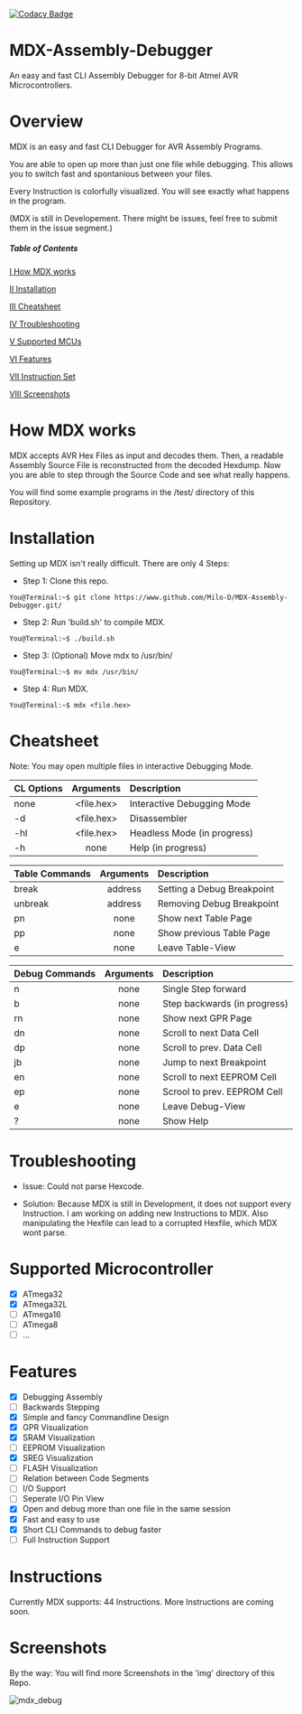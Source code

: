 [![Codacy Badge](https://api.codacy.com/project/badge/Grade/5964af10f14742d19d0be39f8b3e10b6)](https://www.codacy.com/manual/Milo-D/MDX-Assembly-Debugger?utm_source=github.com&amp;utm_medium=referral&amp;utm_content=Milo-D/MDX-Assembly-Debugger&amp;utm_campaign=Badge_Grade)
# MDX-Assembly-Debugger                        
An easy and fast CLI Assembly Debugger for 8-bit Atmel AVR
Microcontrollers.

# Overview
MDX is an easy and fast CLI Debugger for AVR Assembly Programs.

You are able to open up more than just one file while debugging. This
allows you to switch fast and spontanious between your files.

Every Instruction is colorfully visualized. You will see exactly what
happens in the program.

(MDX is still in Developement. There might be issues, feel free to submit them in the issue segment.)

##### Table of Contents
[I How MDX works](#How-MDX-works)

[II Installation](#Installation)

[III Cheatsheet](#Cheatsheet)

[IV Troubleshooting](#Troubleshooting)

[V Supported MCUs](#Supported-Microcontroller)

[VI Features](#How-To)

[VII Instruction Set](#Instructions)

[VIII Screenshots](#Screenshots)

# How MDX works
MDX accepts AVR Hex Files as input and decodes them. Then, a readable
Assembly Source File is reconstructed from the decoded Hexdump.
Now you are able to step through the Source Code and see what really happens.

You will find some example programs in the /test/ directory of this Repository.

# Installation
Setting up MDX isn't really difficult. There are only 4 Steps:

- Step 1: Clone this repo.
```console
You@Terminal:~$ git clone https://www.github.com/Milo-D/MDX-Assembly-Debugger.git/
```

- Step 2: Run 'build.sh' to compile MDX.
```console
You@Terminal:~$ ./build.sh
```

- Step 3: (Optional) Move mdx to /usr/bin/
```console
You@Terminal:~$ mv mdx /usr/bin/
```

- Step 4: Run MDX.
```console
You@Terminal:~$ mdx <file.hex>
```

# Cheatsheet

Note: You may open multiple files in interactive Debugging Mode.

| CL Options    | Arguments     | Description                 |
| ------------- |:-------------:|:----------------------------|
| none          | <file.hex>    | Interactive Debugging Mode  |
| -d            | <file.hex>    | Disassembler                |
| -hl           | <file.hex>    | Headless Mode (in progress) |
| -h            | none          | Help (in progress)          |



| Table Commands| Arguments     | Description                 |
| ------------- |:-------------:|:----------------------------|
| break         | address       | Setting a Debug Breakpoint  |
| unbreak       | address       | Removing Debug Breakpoint   |
| pn            | none          | Show next Table Page        |
| pp            | none          | Show previous Table Page    |
| e             | none          | Leave Table-View            |
   
   
   
| Debug Commands| Arguments     | Description                 |
| ------------- |:-------------:|:----------------------------|
| n             | none          | Single Step forward         |
| b             | none          | Step backwards (in progress)|
| rn            | none          | Show next GPR Page          |
| dn            | none          | Scroll to next Data Cell    |
| dp            | none          | Scroll to prev. Data Cell   |
| jb            | none          | Jump to next Breakpoint     |
| en            | none          | Scroll to next EEPROM Cell  |
| ep            | none          | Scrool to prev. EEPROM Cell |
| e             | none          | Leave Debug-View            |
| ?             | none          | Show Help                   |


# Troubleshooting

-  Issue: Could not parse Hexcode.

-  Solution: Because MDX is still in Development, it does not support every
   Instruction. I am working on adding new Instructions to MDX. Also manipulating
   the Hexfile can lead to a corrupted Hexfile, which MDX wont parse.

# Supported Microcontroller
- [x] ATmega32
- [x] ATmega32L
- [ ] ATmega16
- [ ] ATmega8
- [ ] ...

# Features
- [x] Debugging Assembly
- [ ] Backwards Stepping
- [x] Simple and fancy Commandline Design
- [x] GPR Visualization
- [x] SRAM Visualization
- [ ] EEPROM Visualization
- [x] SREG Visualization
- [ ] FLASH Visualization
- [ ] Relation between Code Segments
- [ ] I/O Support
- [ ] Seperate I/O Pin View
- [x] Open and debug more than one file in the same session
- [x] Fast and easy to use
- [x] Short CLI Commands to debug faster
- [ ] Full Instruction Support

# Instructions
Currently MDX supports: 44 Instructions. More Instructions are coming soon.

# Screenshots

By the way: You will find more Screenshots in the 'img' directory of this Repo.

![mdx_debug](https://user-images.githubusercontent.com/46600932/69670835-182d1280-1095-11ea-8fd7-0117d2dfbbbf.png)
